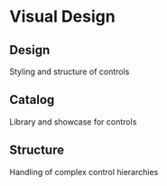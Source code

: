 # Visual Design

## Design
Styling and structure of controls

## Catalog
Library and showcase for controls

## Structure
Handling of complex control hierarchies
